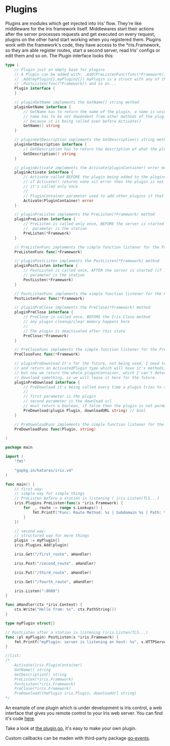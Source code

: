 # Plugins

Plugins are modules which get injected into Iris' flow. They're like middleware for the Iris framework itself. 
Middlewares start their actions after the server processes requests and get executed on every request, 
plugins on the other hand start working when you registered them. 
Plugins work with the framework's code, they have access to the *iris.Framework, so they are able register routes, 
start a second server, read Iris' configs or edit them and so on. 
The Plugin interface looks this:

```go
type (
	// Plugin just an empty base for plugins
	// A Plugin can be added with: .Add(PreListenFunc(func(*Framework))) and so on... or
	// .Add(myPlugin{},myPlugin2{}) myPlugin is a struct with any of the methods below or
	// .PostListen(func(*Framework)) and so on...
	Plugin interface {
	}

	// pluginGetName implements the GetName() string method
	pluginGetName interface {
		// GetName has to return the name of the plugin, a name is unique.
		// name has to be not dependent from other methods of the plugin,
		// because it is being called even before Activate()
		GetName() string
	}

	// pluginGetDescription implements the GetDescription() string method
	pluginGetDescription interface {
		// GetDescription has to return the description of what the plugins is used for
		GetDescription() string
	}

	// pluginActivate implements the Activate(pluginContainer) error method
	pluginActivate interface {
		// Activate called BEFORE the plugin being added to the plugins list,
		// if Activate() returns none nil error then the plugin is not being added to the list
		// it's called only once
		//
		// PluginContainer parameter used to add other plugins if that's necessary by the plugin
		Activate(PluginContainer) error
	}

	// pluginPreListen implements the PreListen(*Framework) method
	pluginPreListen interface {
		// PreListen is called only once, BEFORE the server is started (if .Listen called)
		//  parameter is the station
		PreListen(*Framework)
	}

	// PreListenFunc implements the simple function listener for the PreListen(*Framework)
	PreListenFunc func(*Framework)

	// pluginPostListen implements the PostListen(*Framework) method
	pluginPostListen interface {
		// PostListen is called once, AFTER the server is started (if .Listen called)
		// parameter is the station
		PostListen(*Framework)
	}

	// PostListenFunc implements the simple function listener for the PostListen(*Framework)
	PostListenFunc func(*Framework)

	// pluginPreClose implements the PreClose(*Framework) method
	pluginPreClose interface {
		// PreClose is called once, BEFORE the Iris.Close method
		// any plugin cleanup/clear memory happens here
		//
		// The plugin is deactivated after this state
		PreClose(*Framework)
	}

	// PreCloseFunc implements the simple function listener for the PreClose(*Framework)
	PreCloseFunc func(*Framework)

	// pluginPreDownload It's for the future, not being used, I need to create
	// and return an ActivatedPlugin type which will have it's methods, and pass it on .Activate
	// but now we return the whole pluginContainer, which I can't determinate which plugin tries to
	// download something, so we will leave it here for the future.
	pluginPreDownload interface {
		// PreDownload it's being called every time a plugin tries to download something
		//
		// first parameter is the plugin
		// second parameter is the download url
		// must return a boolean, if false then the plugin is not permmited to download this file
		PreDownload(plugin Plugin, downloadURL string) // bool
	}

	// PreDownloadFunc implements the simple function listener for the PreDownload(plugin,string)
	PreDownloadFunc func(Plugin, string)

)
```

```go
package main

import (
	"fmt"

	"gopkg.in/kataras/iris.v4"
)

func main() {
	// first way:
	// simple way for simple things
	// PreListen before a station is listening ( iris.Listen/TLS...)
	iris.Plugins.PreListen(func(s *iris.Framework) {
		for _, route := range s.Lookups() {
			fmt.Printf("Func: Route Method: %s | Subdomain %s | Path: %s is going to be registed with %d handler(s). \n", route.Method(), route.Subdomain(), route.Path(), len(route.Middleware()))
		}
	})

	// second way:
	// structured way for more things
	plugin := myPlugin{}
	iris.Plugins.Add(plugin)

	iris.Get("/first_route", aHandler)

	iris.Post("/second_route", aHandler)

	iris.Put("/third_route", aHandler)

	iris.Get("/fourth_route", aHandler)

	iris.Listen(":8080")
}

func aHandler(ctx *iris.Context) {
	ctx.Write("Hello from: %s", ctx.PathString())
}

type myPlugin struct{}

// PostListen after a station is listening (iris.Listen/TLS...)
func (pl myPlugin) PostListen(s *iris.Framework) {
	fmt.Printf("myPlugin: server is listening on host: %s", s.HTTPServer.Host())
}

//list:
/*
	Activate(iris.PluginContainer)
	GetName() string
	GetDescription() string
	PreListen(*iris.Framework)
	PostListen(*iris.Framework)
	PreClose(*iris.Framework)
	PreDownload(thePlugin iris.Plugin, downloadUrl string)
*/

```

An example of one plugin which is under development is Iris control, a web interface that gives you remote control to your Iris web server. 
You can find it's code [here](https://github.com/kataras/iris/tree/master/plugins/iriscontrol).

Take a look at [the plugin.go](https://github.com/iris-contrib/plugin), it's easy to make your own plugin.

Custom callbacks can be maden with third-party package [go-events](https://github.com/kataras/go-events).
